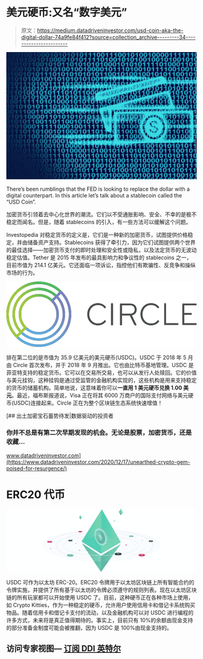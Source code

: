 # 美元硬币:又名“数字美元”

> 原文：<https://medium.datadriveninvestor.com/usd-coin-aka-the-digital-dollar-74a9fe84f412?source=collection_archive---------34----------------------->

![](img/bbad460b577184ba732bfa90b5f6e83d.png)

There’s been rumblings that the FED is looking to replace the dollar with a digital counterpart. In this article let’s talk about a stablecoin called the “USD Coin”.

加密货币引领着去中心化世界的潮流。它们以不受通胀影响、安全、不幸的是极不稳定而闻名。但是，随着 stablecoins 的引入，有一些方法可以缓解这个问题。

Investopedia 对稳定货币的定义是，它们是一种新的加密货币，试图提供价格稳定，并由储备资产支持。Stablecoins 获得了牵引力，因为它们试图提供两个世界的最佳选择——加密货币支付的即时处理和安全性或隐私，以及法定货币的无波动稳定估值。Tether 是 2015 年发布的最具影响力和争议性的 stablecoins 之一，目前市值为 214.1 亿美元。它还面临一项诉讼，指控他们有欺骗性、反竞争和操纵市场的行为。

![](img/0a6a91348ee22b45d82f447496ef1298.png)

排在第二位的是市值为 35.9 亿美元的美元硬币(USDC)。USDC 于 2018 年 5 月由 Circle 首次发布，并于 2018 年 9 月推出。它也由比特币基地管理。USDC 是菲亚特支持的稳定货币。它可以在交易所交易，也可以从发行人处赎回。它的价值与美元挂钩，这种挂钩是通过受监管的金融机构实现的，这些机构是用来支持稳定的货币的储蓄机构。简单地说，这意味着你可以**一直用 1 美元硬币兑换 1.00 美元**。最近，福布斯报道说，Visa 正在将其 6000 万商户的国际支付网络与美元硬币(USDC)连接起来。Circle 正在为整个区块链生态系统快速增值！

[](https://www.datadriveninvestor.com/2020/12/17/unearthed-crypto-gem-poised-for-resurgence/) [## 出土加密宝石蓄势待发|数据驱动的投资者

### 你并不总是有第二次早期发现的机会。无论是股票，加密货币，还是收藏…

www.datadriveninvestor.com](https://www.datadriveninvestor.com/2020/12/17/unearthed-crypto-gem-poised-for-resurgence/) 

# **ERC20** 代币

![](img/45f0034e2eeb50c32fa9c3bb26db9328.png)

USDC 可作为以太坊 ERC-20。ERC20 令牌用于以太坊区块链上所有智能合约的令牌实施，并提供了所有基于以太坊的令牌必须遵守的规则列表。现在以太坊区块链的所有玩家都可以开始使用 USDC 了。目前，这种硬币正在各种市场上使用，如 Crypto Kitties，作为一种稳定的硬币，允许用户使用信用卡和借记卡系统购买物品。随着信用卡和借记卡支付的流动，以及金融机构可以对 USDC 进行编程的许多方式，未来将是真正值得期待的。事实上，目前只有 10%的余额由现金支持的部分准备金制度可能会被推翻，因为 USDC 是 100%由现金支持的。

## 访问专家视图— [订阅 DDI 英特尔](https://datadriveninvestor.com/ddi-intel)
